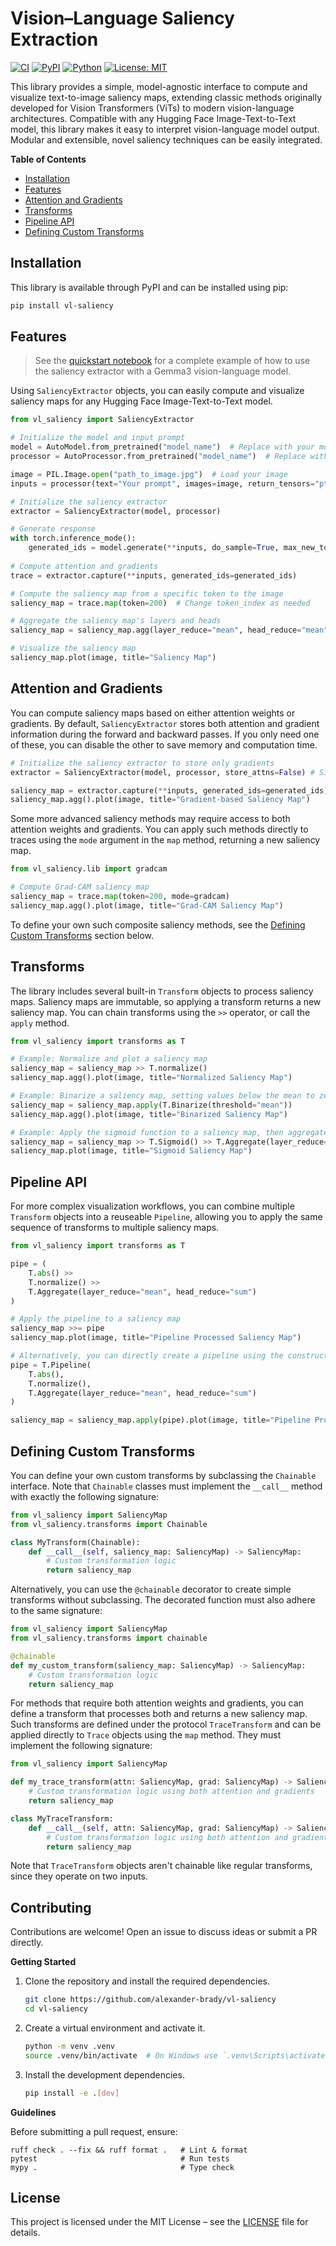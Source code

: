 # Vision–Language Saliency Extraction

[![CI](https://github.com/alexander-brady/vl-saliency/actions/workflows/ci.yml/badge.svg)](https://github.com/alexander-brady/vl-saliency/actions/workflows/ci.yml)
[![PyPI](https://img.shields.io/pypi/v/vl-saliency.svg)](https://pypi.org/project/vl-saliency/)
[![Python](https://img.shields.io/badge/python-≥3.11-purple.svg)](https://www.python.org/)
[![License: MIT](https://img.shields.io/github/license/alexander-brady/vl-saliency.svg)](https://github.com/alexander-brady/vl-saliency/blob/main/LICENSE)

This library provides a simple, model-agnostic interface to compute and visualize text-to-image saliency maps, extending classic methods originally developed for Vision Transformers (ViTs) to modern vision-language architectures. Compatible with any Hugging Face Image-Text-to-Text model, this library makes it easy to interpret vision-language model output. Modular and extensible, novel saliency techniques can be easily integrated.

**Table of Contents**

- [Installation](#installation)
- [Features](#features)
- [Attention and Gradients](#attention-and-gradients)
- [Transforms](#transforms)
- [Pipeline API](#pipeline-api)
- [Defining Custom Transforms](#defining-custom-transforms)

## Installation

This library is available through PyPI and can be installed using pip:

```bash
pip install vl-saliency
```

## Features

> See the [quickstart notebook](notebooks/quickstart.ipynb) for a complete example of how to use the saliency extractor with a Gemma3 vision-language model.

Using `SaliencyExtractor` objects, you can easily compute and visualize saliency maps for any Hugging Face Image-Text-to-Text model.

```python
from vl_saliency import SaliencyExtractor

# Initialize the model and input prompt
model = AutoModel.from_pretrained("model_name")  # Replace with your model name
processor = AutoProcessor.from_pretrained("model_name")  # Replace with your processor name

image = PIL.Image.open("path_to_image.jpg")  # Load your image
inputs = processor(text="Your prompt", images=image, return_tensors="pt")

# Initialize the saliency extractor
extractor = SaliencyExtractor(model, processor)

# Generate response 
with torch.inference_mode():
    generated_ids = model.generate(**inputs, do_sample=True, max_new_tokens=200) 
    
# Compute attention and gradients
trace = extractor.capture(**inputs, generated_ids=generated_ids)

# Compute the saliency map from a specific token to the image
saliency_map = trace.map(token=200)  # Change token_index as needed

# Aggregate the saliency map's layers and heads
saliency_map = saliency_map.agg(layer_reduce="mean", head_reduce="mean")

# Visualize the saliency map
saliency_map.plot(image, title="Saliency Map")
```

## Attention and Gradients

You can compute saliency maps based on either attention weights or gradients. By default, `SaliencyExtractor` stores both attention and gradient information during the forward and backward passes. If you only need one of these, you can disable the other to save memory and computation time.

```python
# Initialize the saliency extractor to store only gradients
extractor = SaliencyExtractor(model, processor, store_attns=False) # Similarly, use store_grads=False to store only attention

saliency_map = extractor.capture(**inputs, generated_ids=generated_ids).map(token=200)
saliency_map.agg().plot(image, title="Gradient-based Saliency Map")
```

Some more advanced saliency methods may require access to both attention weights and gradients. You can apply such methods directly to traces using the `mode` argument in the `map` method, returning a new saliency map.

```python
from vl_saliency.lib import gradcam

# Compute Grad-CAM saliency map
saliency_map = trace.map(token=200, mode=gradcam)
saliency_map.agg().plot(image, title="Grad-CAM Saliency Map")
```

To define your own such composite saliency methods, see the [Defining Custom Transforms](#defining-custom-transforms) section below.


## Transforms

The library includes several built-in `Transform` objects to process saliency maps. Saliency maps are immutable, so applying a transform returns a new saliency map. You can chain transforms using the `>>` operator, or call the `apply` method.

```python
from vl_saliency import transforms as T

# Example: Normalize and plot a saliency map
saliency_map = saliency_map >> T.normalize()
saliency_map.agg().plot(image, title="Normalized Saliency Map")

# Example: Binarize a saliency map, setting values below the mean to zero
saliency_map = saliency_map.apply(T.Binarize(threshold="mean"))
saliency_map.agg().plot(image, title="Binarized Saliency Map")

# Example: Apply the sigmoid function to a saliency map, then aggregate across heads and layers
saliency_map = saliency_map >> T.Sigmoid() >> T.Aggregate(layer_reduce="mean", head_reduce="mean")
saliency_map.plot(image, title="Sigmoid Saliency Map")
```

## Pipeline API

For more complex visualization workflows, you can combine multiple `Transform` objects into a reuseable `Pipeline`, allowing you to apply the same sequence of transforms to multiple saliency maps.

```python
from vl_saliency import transforms as T

pipe = (
    T.abs() >>
    T.normalize() >>
    T.Aggregate(layer_reduce="mean", head_reduce="sum")
)

# Apply the pipeline to a saliency map
saliency_map >>= pipe
saliency_map.plot(image, title="Pipeline Processed Saliency Map")

# Alternatively, you can directly create a pipeline using the constructor
pipe = T.Pipeline(
    T.abs(),
    T.normalize(),
    T.Aggregate(layer_reduce="mean", head_reduce="sum")
)

saliency_map = saliency_map.apply(pipe).plot(image, title="Pipeline Processed Saliency Map")
```

## Defining Custom Transforms

You can define your own custom transforms by subclassing the `Chainable` interface. Note that `Chainable` classes must implement the `__call__` method with exactly the following signature:

```python
from vl_saliency import SaliencyMap
from vl_saliency.transforms import Chainable

class MyTransform(Chainable):
    def __call__(self, saliency_map: SaliencyMap) -> SaliencyMap:
        # Custom transformation logic
        return saliency_map
```

Alternatively, you can use the `@chainable` decorator to create simple transforms without subclassing. The decorated function must also adhere to the same signature:

```python
from vl_saliency import SaliencyMap
from vl_saliency.transforms import chainable

@chainable
def my_custom_transform(saliency_map: SaliencyMap) -> SaliencyMap:
    # Custom transformation logic
    return saliency_map
```

For methods that require both attention weights and gradients, you can define a transform that processes both and returns a new saliency map. Such transforms are defined under the protocol `TraceTransform` and can be applied directly to `Trace` objects using the `map` method. They must implement the following signature:

```python
from vl_saliency import SaliencyMap

def my_trace_transform(attn: SaliencyMap, grad: SaliencyMap) -> SaliencyMap:
    # Custom transformation logic using both attention and gradients
    return saliency_map

class MyTraceTransform:
    def __call__(self, attn: SaliencyMap, grad: SaliencyMap) -> SaliencyMap:
        # Custom transformation logic using both attention and gradients
        return saliency_map
```

Note that `TraceTransform` objects aren't chainable like regular transforms, since they operate on two inputs.

## Contributing

Contributions are welcome! Open an issue to discuss ideas or submit a PR directly.

**Getting Started**

1. Clone the repository and install the required dependencies.

    ```bash
    git clone https://github.com/alexander-brady/vl-saliency
    cd vl-saliency
    ```

2. Create a virtual environment and activate it.

    ```bash
    python -m venv .venv
    source .venv/bin/activate  # On Windows use `.venv\Scripts\activate`
    ```

3. Install the development dependencies.
    ```bash
    pip install -e .[dev]
    ```

**Guidelines**

Before submitting a pull request, ensure:
```
ruff check . --fix && ruff format .   # Lint & format
pytest                                # Run tests
mypy .                                # Type check
```

## License

This project is licensed under the MIT License – see the [LICENSE](LICENSE) file for details.
